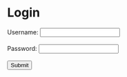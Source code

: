 # <!DOCTYPE html>
<html>
<head>
  <title>Login Page</title>
  <link rel]="website icon" type]="png"
  href]="image/python-icon.png">
</head>
<body>
  <h1>Login</h1>

  <form>
    <label for="username">Username:</label>
    <input type="text" id="username" name="username" required><br><br>
    <label for="password">Password:</label>
    <input type="password" id="password" name="password" required><br><br>
    <input type="submit" value="Submit">
  </form>
</body>
</html>

<!DOCTYPE html>
<html>
  <head>
    <link rel="stylesheet" type="text/css" href="1.css">
  </head>
  <body>
    <!-- your HTML content goes here -->
  </body>
</html>
